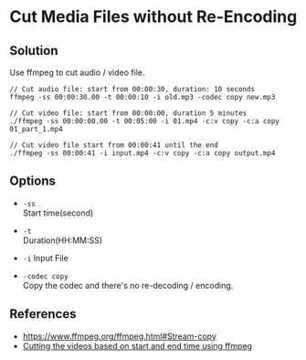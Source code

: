 # Cut Media Files without Re-Encoding

## Solution
Use ffmpeg to cut audio / video file.

```
// Cut audio file: start from 00:00:30, duration: 10 seconds
ffmpeg -ss 00:00:30.00 -t 00:00:10 -i old.mp3 -codec copy new.mp3

// Cut video file: start from 00:00:00, duration 5 minutes
./ffmpeg -ss 00:00:00.00 -t 00:05:00 -i 01.mp4 -c:v copy -c:a copy 01_part_1.mp4

// Cut video file start from 00:00:41 until the end
./ffmpeg -ss 00:00:41 -i input.mp4 -c:v copy -c:a copy output.mp4

```

## Options
* `-ss`  
  Start time(second)

* `-t`  
  Duration(HH:MM:SS)

* `-i`
  Input File

* `-codec copy`  
  Copy the codec and there's no re-decoding / encoding.

## References
* <https://www.ffmpeg.org/ffmpeg.html#Stream-copy>
* [Cutting the videos based on start and end time using ffmpeg](https://stackoverflow.com/questions/18444194/cutting-the-videos-based-on-start-and-end-time-using-ffmpeg)

